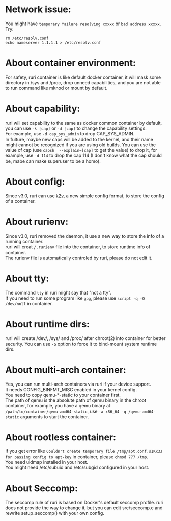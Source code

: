 # Network issue:
You might have `temporary failure resolving xxxxx` or `bad address xxxxx`.      
Try:       
```
rm /etc/resolv.conf
echo nameserver 1.1.1.1 > /etc/resolv.conf
```
# About container environment:      
For safety, ruri container is like default docker container, it will mask some directory in /sys and /proc, drop unneed capabilities, and you are not able to run command like mknod or mount by default.      
# About capability:      
ruri will set capability to the same as docker common container by default, you can use `-k [cap]` or `-d [cap]` to change the capability settings.      
For example, use `-d cap_sys_admin` to drop CAP_SYS_ADMIN.      
In fulture, maybe new caps will be added to the kernel, and their name might cannot be recognized if you are using old builds. You can use the value of cap (use `capsh  --explain=[cap]` to get the value) to drop it, for example, use `-d 114` to drop the cap 114 (I don't know what the cap should be, mabe can make superuser to be a homo).
# About config:
Since v3.0, ruri can use [k2v](https://github.com/Moe-hacker/libk2v), a new simple config format, to store the config of a container.          
# About rurienv:
Since v3.0, ruri removed the daemon, it use a new way to store the info of a running container.         
ruri will creat `/.rurienv` file into the container, to store runtime info of container.          
The rurienv file is automatically controled by ruri, please do not edit it.      
# About tty:      
The command `tty` in ruri might say that "not a tty".      
If you need to run some program like `gpg`, please use `script -q -O /dev/null` in container.      
# About runtime dirs:
ruri will create /dev/, /sys/ and /proc/ after chroot(2) into container for better security. You can use `-S` option to force it to bind-mount system runtime dirs.      
# About multi-arch container:
Yes, you can run multi-arch containers via ruri if your device support.      
It needs CONFIG_BINFMT_MISC enabled in your kernel config.      
You need to copy qemu-*-static to your container first.      
The path of qemu is the absolute path of qemu binary in the chroot container, for example, you have a qemu binary at `/path/to/container/qemu-amd64-static`, use `-a x86_64 -q /qemu-amd64-static` arguments to start the container.
# About rootless container:
If you get error like `Couldn't create temporary file /tmp/apt.conf.sIKx3J for passing config to apt-key` in container, please `chmod 777 /tmp`.      
You need uidmap installed in your host.      
You might need /etc/subuid and /etc/subgid configured in your host.       
# About Seccomp:
The seccomp rule of ruri is based on Docker's default seccomp profile. ruri does not provide the way to change it, but you can edit src/seccomp.c and rewrite setup_seccomp() with your own config.      
